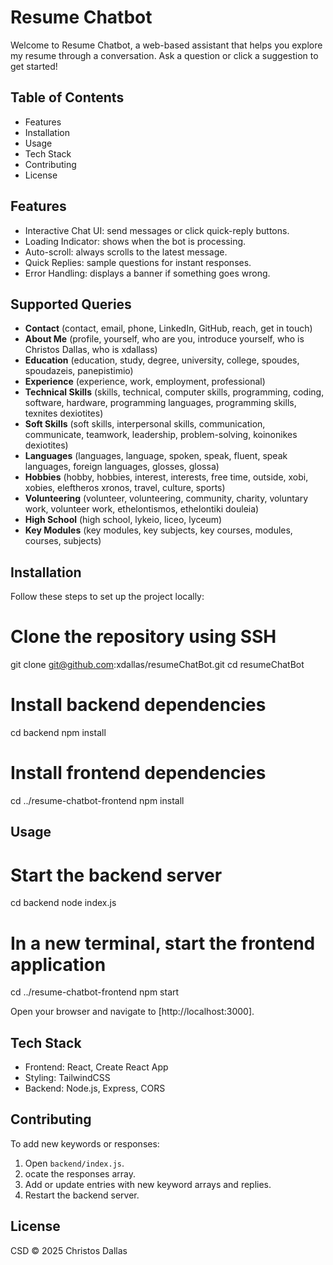 # Resume Chatbot

Welcome to Resume Chatbot, a web-based assistant that helps you explore my resume through a conversation. Ask a question or click a suggestion to get started!

## Table of Contents

- Features
- Installation
- Usage
- Tech Stack
- Contributing
- License

## Features

- Interactive Chat UI: send messages or click quick-reply buttons.
- Loading Indicator: shows when the bot is processing.
- Auto-scroll: always scrolls to the latest message.
- Quick Replies: sample questions for instant responses.
- Error Handling: displays a banner if something goes wrong.

## Supported Queries

- **Contact** (contact, email, phone, LinkedIn, GitHub, reach, get in touch)
- **About Me** (profile, yourself, who are you, introduce yourself, who is Christos Dallas, who is xdallass)
- **Education** (education, study, degree, university, college, spoudes, spoudazeis, panepistimio)
- **Experience** (experience, work, employment, professional)
- **Technical Skills** (skills, technical, computer skills, programming, coding, software, hardware, programming languages, programming skills, texnites dexiotites)
- **Soft Skills** (soft skills, interpersonal skills, communication, communicate, teamwork, leadership, problem-solving, koinonikes dexiotites)
- **Languages** (languages, language, spoken, speak, fluent, speak languages, foreign languages, glosses, glossa)
- **Hobbies** (hobby, hobbies, interest, interests, free time, outside, xobi, xobies, eleftheros xronos, travel, culture, sports)
- **Volunteering** (volunteer, volunteering, community, charity, voluntary work, volunteer work, ethelontismos, ethelontiki douleia)
- **High School** (high school, lykeio, liceo, lyceum)
- **Key Modules** (key modules, key subjects, key courses, modules, courses, subjects)

## Installation

Follow these steps to set up the project locally:

# Clone the repository using SSH

git clone git@github.com:xdallas/resumeChatBot.git
cd resumeChatBot

# Install backend dependencies

cd backend
npm install

# Install frontend dependencies

cd ../resume-chatbot-frontend
npm install

## Usage

# Start the backend server

cd backend
node index.js

# In a new terminal, start the frontend application

cd ../resume-chatbot-frontend
npm start

Open your browser and navigate to [http://localhost:3000].

## Tech Stack

- Frontend: React, Create React App
- Styling: TailwindCSS
- Backend: Node.js, Express, CORS

## Contributing

To add new keywords or responses:

1. Open `backend/index.js`.
2. ocate the responses array.
3. Add or update entries with new keyword arrays and replies.
4. Restart the backend server.

## License

CSD © 2025 Christos Dallas
